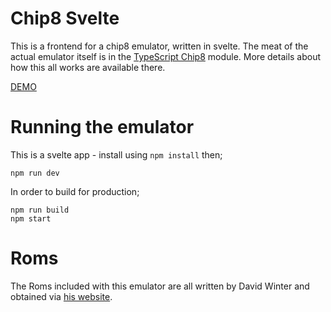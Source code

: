 # Chip8 Svelte

This is a frontend for a chip8 emulator, written in svelte.  The meat of the actual emulator itself is in the [TypeScript Chip8](https://github.com/mikeyhogarth/chip8-typescript) module. More details about how this all works are available there.

[DEMO](https://chip8-svelte.netlify.app/)

# Running the emulator
This is a svelte app - install using `npm install` then;

```
npm run dev
```

In order to build for production;
```
npm run build
npm start
```

# Roms
The Roms included with this emulator are all written by David Winter and obtained via [his website](http://www.pong-story.com/chip8/).